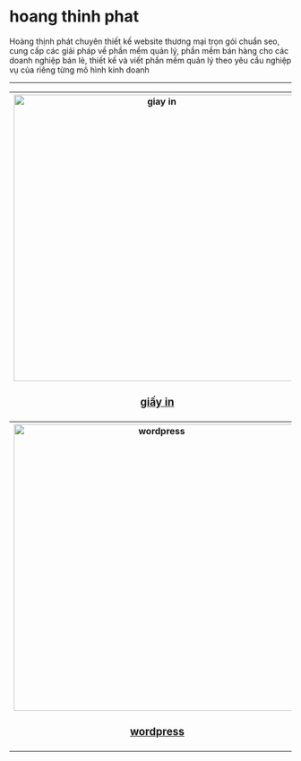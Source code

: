 # hoang thinh phat
Hoàng thịnh phát chuyên thiết kế website thương mại trọn gói chuẩn seo, cung cấp các giải pháp về phần mềm quản lý, phần mềm bán hàng cho các doanh nghiệp bán lẻ, thiết kế và viết phần mềm quản lý theo yêu cầu nghiệp vụ của riêng từng mô hình kinh doanh

<hr>

<table style="width:100%">
<tr>
<th><img src="https://thuongmaitructuyenbrvt.imfast.io/anhthuongmai/anhhoangthinhphat/giayinhoadon.jpg" width="512px" alt="giay in"><br><h3><a href="https://thuongmaitructuyenbrvt.github.io/hoangthinhphat/giay-in-hoa-don.html" target="_blank" title="giấy in">giấy in</a></h3></th>
<th><img src="https://thuongmaitructuyenbrvt.imfast.io/anhthuongmai/anhhoangthinhphat/phanmemvinpos.jpg" width="512px" alt="ban hang"><br><h3><a href="https://thuongmaitructuyenbrvt.github.io/hoangthinhphat/phan-mem-ban-hang.html" target="_blank" title="bán hàng">bán hàng</a></h3></th>
</tr>
<tr>
<th><img src="https://thuongmaitructuyenbrvt.imfast.io/anhthuongmai/anhhoangthinhphat/hoangthinhphatbanggia.jpg" width="512px" alt="wordpress"><br><h3><a href="https://thuongmaitructuyenbrvt.github.io/hoangthinhphat/thiet-ke-web-thuong-mai-wordpress.html" target="_blank" title="wordpress">wordpress</a></h3></th>
</tr>
</table>
